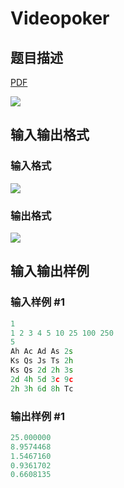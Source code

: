 # Videopoker

## 题目描述

[problemUrl]: https://uva.onlinejudge.org/index.php?option=com_onlinejudge&Itemid=8&category=243&page=show_problem&problem=3327

[PDF](https://uva.onlinejudge.org/external/121/p12175.pdf)

![](https://cdn.luogu.com.cn/upload/vjudge_pic/UVA12175/55cc221656abcd78944198b96142a06f6e652fbc.png)

## 输入输出格式

### 输入格式

![](https://cdn.luogu.com.cn/upload/vjudge_pic/UVA12175/8f73b620a50aaf4c850e593c6e8b4a8142984a8c.png)

### 输出格式

![](https://cdn.luogu.com.cn/upload/vjudge_pic/UVA12175/7ecb7a4c0d90fb4f6fae0075e7accd3e6c97d76b.png)

## 输入输出样例

### 输入样例 #1

```cpp
1
1 2 3 4 5 10 25 100 250
5
Ah Ac Ad As 2s
Ks Qs Js Ts 2h
Ks Qs 2d 2h 3s
2d 4h 5d 3c 9c
2h 3h 6d 8h Tc
```


### 输出样例 #1

```cpp
25.000000
8.9574468
1.5467160
0.9361702
0.6608135
```


